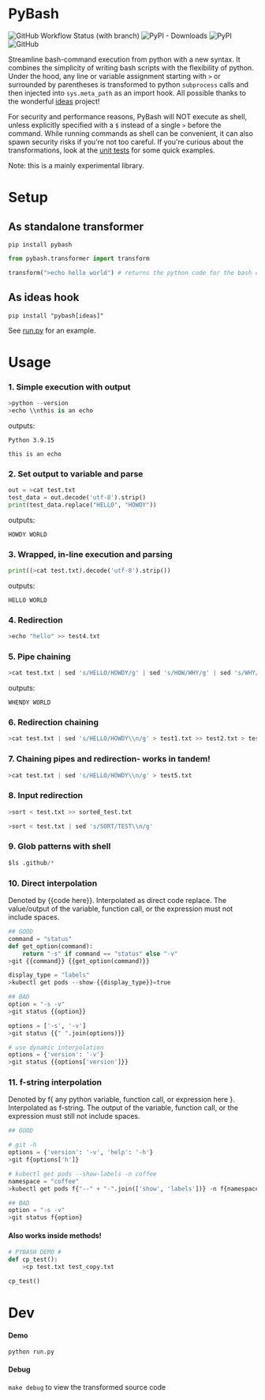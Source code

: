 # PyBash

![GitHub Workflow Status (with branch)](https://img.shields.io/github/actions/workflow/status/jaykv/pybash/python-app.yml?branch=main)
![PyPI - Downloads](https://img.shields.io/pypi/dm/pybash)
![PyPI](https://img.shields.io/pypi/v/pybash)
![GitHub](https://img.shields.io/github/license/jaykv/pybash)

Streamline bash-command execution from python with a new syntax. It combines the simplicity of writing bash scripts with the flexibility of python. Under the hood, any line or variable assignment starting with `>` or surrounded by parentheses is transformed to python `subprocess` calls and then injected into `sys.meta_path` as an import hook. All possible thanks to the wonderful [ideas](https://github.com/aroberge/ideas) project!

For security and performance reasons, PyBash will NOT execute as shell, unless explicitly specified with a `$` instead of a single `>` before the command. While running commands as shell can be convenient, it can also spawn security risks if you're not too careful. If you're curious about the transformations, look at the [unit tests](test_pybash.py) for some quick examples.

Note: this is a mainly experimental library.

# Setup

## As standalone transformer
`pip install pybash`


```python
from pybash.transformer import transform

transform(">echo hello world") # returns the python code for the bash command as string
```

## As ideas hook
`pip install "pybash[ideas]"`

See [run.py](run.py) for an example.

# Usage

### 1. Simple execution with output
```python
>python --version
>echo \\nthis is an echo
```
outputs:
```
Python 3.9.15

this is an echo
```

### 2. Set output to variable and parse
```python
out = >cat test.txt
test_data = out.decode('utf-8').strip()
print(test_data.replace("HELLO", "HOWDY"))
```
outputs:
```
HOWDY WORLD
```

### 3. Wrapped, in-line execution and parsing
```python
print((>cat test.txt).decode('utf-8').strip())
```
outputs:
```
HELLO WORLD
```

### 4. Redirection
```python
>echo "hello" >> test4.txt
```

### 5. Pipe chaining
```python
>cat test.txt | sed 's/HELLO/HOWDY/g' | sed 's/HOW/WHY/g' | sed 's/WHY/WHEN/g'
```
outputs:
```
WHENDY WORLD
```

### 6. Redirection chaining
```python
>cat test.txt | sed 's/HELLO/HOWDY\\n/g' > test1.txt >> test2.txt > test3.txt
```

### 7. Chaining pipes and redirection- works in tandem!
```python
>cat test.txt | sed 's/HELLO/HOWDY\\n/g' > test5.txt
```

### 8. Input redirection
```python
>sort < test.txt >> sorted_test.txt
```

```python
>sort < test.txt | sed 's/SORT/TEST\\n/g'
```
### 9. Glob patterns with shell
```python
$ls .github/*
```

### 10. Direct interpolation
Denoted by {{code here}}. Interpolated as direct code replace. The value/output of the variable, function call, or the expression must not include spaces.

```python
## GOOD
command = "status"
def get_option(command):
    return "-s" if command == "status" else "-v"
>git {{command}} {{get_option(command)}}

display_type = "labels"
>kubectl get pods --show-{{display_type}}=true

## BAD
option = "-s -v"
>git status {{option}}

options = ['-s', '-v']
>git status {{" ".join(options)}}

# use dynamic interpolation
options = {'version': '-v'}
>git status {{options['version']}}
```

### 11. f-string interpolation
Denoted by f{ any python variable, function call, or expression here }. Interpolated as f-string. The output of the variable, function call, or the expression must still not include spaces.

```python
## GOOD

# git -h
options = {'version': '-v', 'help': '-h'}
>git f{options['h']}

# kubectl get pods --show-labels -n coffee
namespace = "coffee"
>kubectl get pods f{"--" + "-".join(['show', 'labels'])} -n f{namespace}

## BAD
option = "-s -v"
>git status f{option}
```

#### Also works inside methods!
```python
# PYBASH DEMO #
def cp_test():
    >cp test.txt test_copy.txt

cp_test()
```

# Dev

#### Demo
`python run.py`

#### Debug
`make debug` to view the transformed source code

